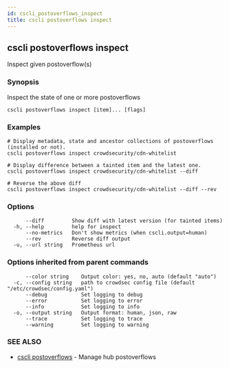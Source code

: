 ```yaml
---
id: cscli_postoverflows_inspect
title: cscli postoverflows inspect
---
```

## cscli postoverflows inspect

Inspect given postoverflow(s)

### Synopsis

Inspect the state of one or more postoverflows

```
cscli postoverflows inspect [item]... [flags]
```

### Examples

```
# Display metadata, state and ancestor collections of postoverflows (installed or not).
cscli postoverflows inspect crowdsecurity/cdn-whitelist

# Display difference between a tainted item and the latest one.
cscli postoverflows inspect crowdsecurity/cdn-whitelist --diff

# Reverse the above diff
cscli postoverflows inspect crowdsecurity/cdn-whitelist --diff --rev
```

### Options

```
      --diff         Show diff with latest version (for tainted items)
  -h, --help         help for inspect
      --no-metrics   Don't show metrics (when cscli.output=human)
      --rev          Reverse diff output
  -u, --url string   Prometheus url
```

### Options inherited from parent commands

```
      --color string    Output color: yes, no, auto (default "auto")
  -c, --config string   path to crowdsec config file (default "/etc/crowdsec/config.yaml")
      --debug           Set logging to debug
      --error           Set logging to error
      --info            Set logging to info
  -o, --output string   Output format: human, json, raw
      --trace           Set logging to trace
      --warning         Set logging to warning
```

### SEE ALSO

* [cscli postoverflows](/cscli/cscli_postoverflows.md)	 - Manage hub postoverflows

